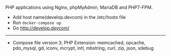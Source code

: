 PHP applications using Nginx, phpMyAdmin, MariaDB and PHP7-FPM.
* Add host name(develop.devcom) in the /etc/hosts file
* Run `docker-compose up`
* Go http://develop.devcom/
----
* Compose file version 3; PHP Extension: memcached, opcache, pdo_mysql, gd, iconv, mcrypt, intl, mbstring, curl, zip, json, xdebug
